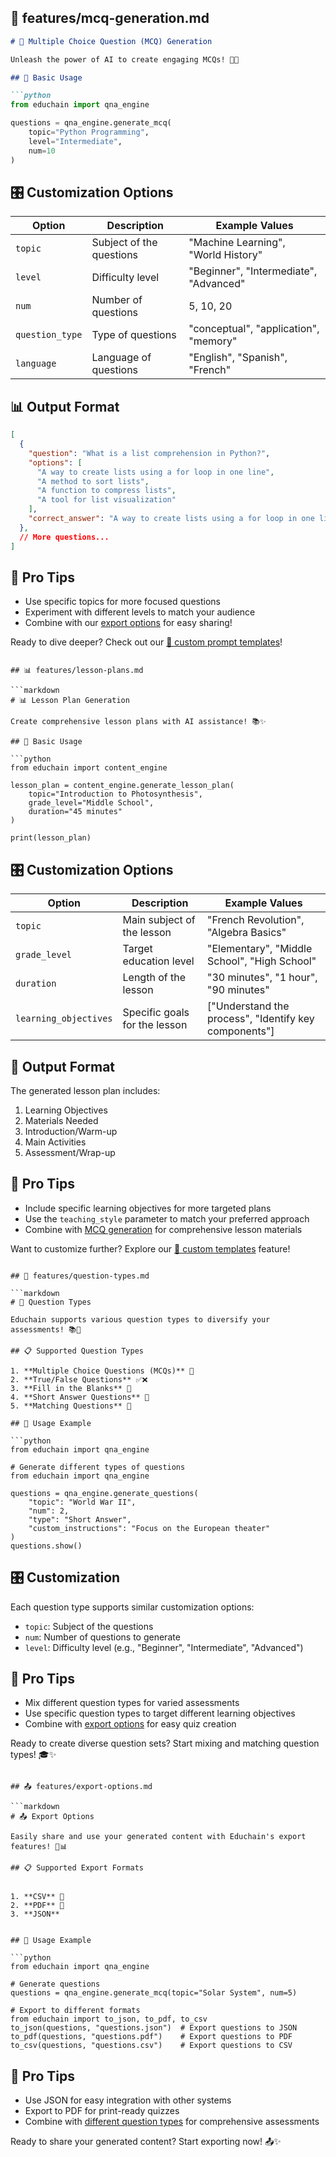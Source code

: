 ## 📝 features/mcq-generation.md

```markdown
# 📝 Multiple Choice Question (MCQ) Generation

Unleash the power of AI to create engaging MCQs! 🧠✨

## 🚀 Basic Usage

```python
from educhain import qna_engine

questions = qna_engine.generate_mcq(
    topic="Python Programming",
    level="Intermediate",
    num=10
)
```

## 🎛️ Customization Options

| Option | Description | Example Values |
|--------|-------------|----------------|
| `topic` | Subject of the questions | "Machine Learning", "World History" |
| `level` | Difficulty level | "Beginner", "Intermediate", "Advanced" |
| `num` | Number of questions | 5, 10, 20 |
| `question_type` | Type of questions | "conceptual", "application", "memory" |
| `language` | Language of questions | "English", "Spanish", "French" |

## 📊 Output Format

```json
[
  {
    "question": "What is a list comprehension in Python?",
    "options": [
      "A way to create lists using a for loop in one line",
      "A method to sort lists",
      "A function to compress lists",
      "A tool for list visualization"
    ],
    "correct_answer": "A way to create lists using a for loop in one line"
  },
  // More questions...
]
```

## 🌟 Pro Tips

- Use specific topics for more focused questions
- Experiment with different levels to match your audience
- Combine with our [export options](export-options.md) for easy sharing!

Ready to dive deeper? Check out our [🎨 custom prompt templates](../advanced-usage/custom-prompts.md)!
```

## 📊 features/lesson-plans.md

```markdown
# 📊 Lesson Plan Generation

Create comprehensive lesson plans with AI assistance! 📚✨

## 🚀 Basic Usage

```python
from educhain import content_engine

lesson_plan = content_engine.generate_lesson_plan(
    topic="Introduction to Photosynthesis",
    grade_level="Middle School",
    duration="45 minutes"
)

print(lesson_plan)
```

## 🎛️ Customization Options

| Option | Description | Example Values |
|--------|-------------|----------------|
| `topic` | Main subject of the lesson | "French Revolution", "Algebra Basics" |
| `grade_level` | Target education level | "Elementary", "Middle School", "High School" |
| `duration` | Length of the lesson | "30 minutes", "1 hour", "90 minutes" |
| `learning_objectives` | Specific goals for the lesson | ["Understand the process", "Identify key components"] |


## 📄 Output Format

The generated lesson plan includes:

1. Learning Objectives
2. Materials Needed
3. Introduction/Warm-up
4. Main Activities
5. Assessment/Wrap-up


## 🌟 Pro Tips

- Include specific learning objectives for more targeted plans
- Use the `teaching_style` parameter to match your preferred approach
- Combine with [MCQ generation](mcq-generation.md) for comprehensive lesson materials

Want to customize further? Explore our [🎨 custom templates](../advanced-usage/custom-prompts.md) feature!
```

## 🔢 features/question-types.md

```markdown
# 🔢 Question Types

Educhain supports various question types to diversify your assessments! 📚🧠

## 📋 Supported Question Types

1. **Multiple Choice Questions (MCQs)** 🔘
2. **True/False Questions** ✅❌
3. **Fill in the Blanks** 📝
4. **Short Answer Questions** 📄
5. **Matching Questions** 🔗

## 🚀 Usage Example

```python
from educhain import qna_engine

# Generate different types of questions
from educhain import qna_engine

questions = qna_engine.generate_questions(
    "topic": "World War II",
    "num": 2,
    "type": "Short Answer",
    "custom_instructions": "Focus on the European theater"
)
questions.show()
```

## 🎛️ Customization

Each question type supports similar customization options:

- `topic`: Subject of the questions
- `num`: Number of questions to generate
- `level`: Difficulty level (e.g., "Beginner", "Intermediate", "Advanced")


## 🌟 Pro Tips

- Mix different question types for varied assessments
- Use specific question types to target different learning objectives
- Combine with [export options](export-options.md) for easy quiz creation

Ready to create diverse question sets? Start mixing and matching question types! 🎓✨
```

## 📤 features/export-options.md

```markdown
# 📤 Export Options

Easily share and use your generated content with Educhain's export features! 💾📊

## 📋 Supported Export Formats


1. **CSV** 📑
2. **PDF** 📁
3. **JSON**


## 🚀 Usage Example

```python
from educhain import qna_engine

# Generate questions
questions = qna_engine.generate_mcq(topic="Solar System", num=5)

# Export to different formats
from educhain import to_json, to_pdf, to_csv
to_json(questions, "questions.json")  # Export questions to JSON
to_pdf(questions, "questions.pdf")    # Export questions to PDF
to_csv(questions, "questions.csv")    # Export questions to CSV
```



## 🌟 Pro Tips

- Use JSON for easy integration with other systems
- Export to PDF for print-ready quizzes
- Combine with [different question types](question-types.md) for comprehensive assessments

Ready to share your generated content? Start exporting now! 📤✨
```
